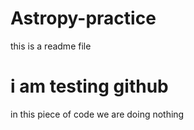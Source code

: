 # Astropy-practice
this is a readme file
# i am testing github
in this piece of code we are doing nothing
